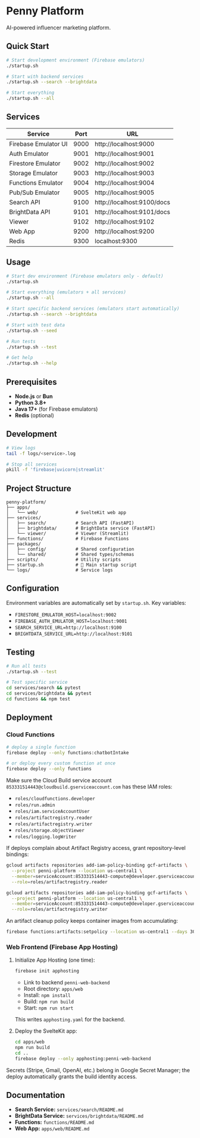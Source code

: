 # Penny Platform

AI-powered influencer marketing platform.

## Quick Start

```bash
# Start development environment (Firebase emulators)
./startup.sh

# Start with backend services
./startup.sh --search --brightdata

# Start everything
./startup.sh --all
```

## Services

| Service | Port | URL |
|---------|------|-----|
| Firebase Emulator UI | 9000 | http://localhost:9000 |
| Auth Emulator | 9001 | http://localhost:9001 |
| Firestore Emulator | 9002 | http://localhost:9002 |
| Storage Emulator | 9003 | http://localhost:9003 |
| Functions Emulator | 9004 | http://localhost:9004 |
| Pub/Sub Emulator | 9005 | http://localhost:9005 |
| Search API | 9100 | http://localhost:9100/docs |
| BrightData API | 9101 | http://localhost:9101/docs |
| Viewer | 9102 | http://localhost:9102 |
| Web App | 9200 | http://localhost:9200 |
| Redis | 9300 | localhost:9300 |

## Usage

```bash
# Start dev environment (Firebase emulators only - default)
./startup.sh

# Start everything (emulators + all services)
./startup.sh --all

# Start specific backend services (emulators start automatically)
./startup.sh --search --brightdata

# Start with test data
./startup.sh --seed

# Run tests
./startup.sh --test

# Get help
./startup.sh --help
```

## Prerequisites

- **Node.js** or **Bun**
- **Python 3.8+**
- **Java 17+** (for Firebase emulators)
- **Redis** (optional)

## Development

```bash
# View logs
tail -f logs/<service>.log

# Stop all services
pkill -f 'firebase|uvicorn|streamlit'
```

## Project Structure

```
penny-platform/
├── apps/
│   └── web/              # SvelteKit web app
├── services/
│   ├── search/           # Search API (FastAPI)
│   ├── brightdata/       # BrightData service (FastAPI)
│   └── viewer/           # Viewer (Streamlit)
├── functions/            # Firebase Functions
├── packages/
│   ├── config/           # Shared configuration
│   └── shared/           # Shared types/schemas
├── scripts/              # Utility scripts
├── startup.sh            # 🚀 Main startup script
└── logs/                 # Service logs
```

## Configuration

Environment variables are automatically set by `startup.sh`. Key variables:

- `FIRESTORE_EMULATOR_HOST=localhost:9002`
- `FIREBASE_AUTH_EMULATOR_HOST=localhost:9001`
- `SEARCH_SERVICE_URL=http://localhost:9100`
- `BRIGHTDATA_SERVICE_URL=http://localhost:9101`

## Testing

```bash
# Run all tests
./startup.sh --test

# Test specific service
cd services/search && pytest
cd services/brightdata && pytest
cd functions && npm test
```

## Deployment

### Cloud Functions

```bash
# deploy a single function
firebase deploy --only functions:chatbotIntake

# or deploy every custom function at once
firebase deploy --only functions
```

Make sure the Cloud Build service account `853331514443@cloudbuild.gserviceaccount.com` has these IAM roles:

- `roles/cloudfunctions.developer`
- `roles/run.admin`
- `roles/iam.serviceAccountUser`
- `roles/artifactregistry.reader`
- `roles/artifactregistry.writer`
- `roles/storage.objectViewer`
- `roles/logging.logWriter`

If deploys complain about Artifact Registry access, grant repository-level bindings:

```bash
gcloud artifacts repositories add-iam-policy-binding gcf-artifacts \
  --project penni-platform --location us-central1 \
  --member=serviceAccount:853331514443-compute@developer.gserviceaccount.com \
  --role=roles/artifactregistry.reader

gcloud artifacts repositories add-iam-policy-binding gcf-artifacts \
  --project penni-platform --location us-central1 \
  --member=serviceAccount:853331514443-compute@developer.gserviceaccount.com \
  --role=roles/artifactregistry.writer
```

An artifact cleanup policy keeps container images from accumulating:

```bash
firebase functions:artifacts:setpolicy --location us-central1 --days 30 --force
```

### Web Frontend (Firebase App Hosting)

1. Initialize App Hosting (one time):

   ```bash
   firebase init apphosting
   ```

   - Link to backend `penni-web-backend`
   - Root directory: `apps/web`
   - Install: `npm install`
   - Build: `npm run build`
   - Start: `npm run start`

   This writes `apphosting.yaml` for the backend.

2. Deploy the SvelteKit app:

   ```bash
   cd apps/web
   npm run build
   cd ..
   firebase deploy --only apphosting:penni-web-backend
   ```

Secrets (Stripe, Gmail, OpenAI, etc.) belong in Google Secret Manager; the deploy automatically grants the build identity access.

## Documentation

- **Search Service:** `services/search/README.md`
- **BrightData Service:** `services/brightdata/README.md`
- **Functions:** `functions/README.md`
- **Web App:** `apps/web/README.md`
